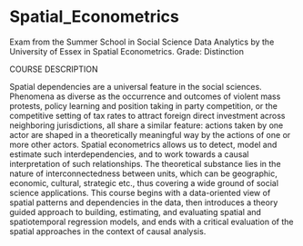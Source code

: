 # Spatial_Econometrics

Exam from the Summer School in Social Science Data Analytics by the University of Essex in Spatial Econometrics.
Grade: Distinction 


COURSE DESCRIPTION

Spatial dependencies are a universal feature in the social sciences. Phenomena as diverse as the occurrence and outcomes of violent mass protests, policy learning and position taking in party competition, or the competitive setting of tax rates to attract foreign direct investment across neighboring jurisdictions, all share a similar feature: actions taken by one actor are shaped in a theoretically meaningful way by the actions of one or more other actors. Spatial econometrics allows us to detect, model and estimate such interdependencies, and to work towards a causal interpretation of such relationships. The theoretical substance lies in the nature of interconnectedness between units, which can be geographic, economic, cultural, strategic etc., thus covering a wide ground of social science applications. This course begins with a data-oriented view of spatial patterns and dependencies in the data, then introduces a theory guided approach to building, estimating, and evaluating spatial and spatiotemporal regression models, and ends with a critical evaluation of the spatial approaches in the context of causal analysis.
